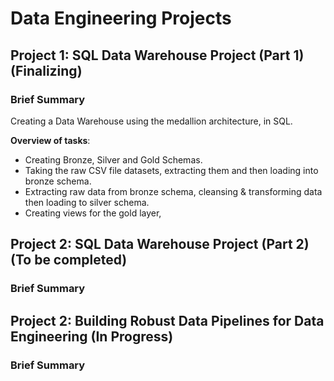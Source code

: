 # Data Engineering Projects

## Project 1: SQL Data Warehouse Project (Part 1) (Finalizing) 
### Brief Summary
Creating a Data Warehouse using the medallion architecture, in SQL.

**Overview of tasks**:
  * Creating Bronze, Silver and Gold Schemas.
  * Taking the raw CSV file datasets, extracting them and then loading into bronze schema.
  * Extracting raw data from bronze schema, cleansing & transforming data then loading to silver schema.
  * Creating views for the gold layer,

## Project 2: SQL Data Warehouse Project (Part 2) (To be completed)
### Brief Summary



## Project 2: Building Robust Data Pipelines for Data Engineering (In Progress)
### Brief Summary 


